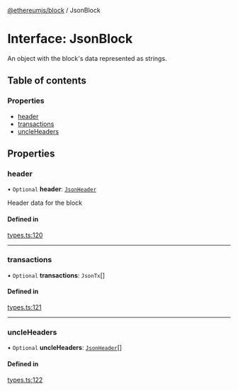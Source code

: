 [@ethereumjs/block](../README.md) / JsonBlock

# Interface: JsonBlock

An object with the block's data represented as strings.

## Table of contents

### Properties

- [header](JsonBlock.md#header)
- [transactions](JsonBlock.md#transactions)
- [uncleHeaders](JsonBlock.md#uncleheaders)

## Properties

### header

• `Optional` **header**: [`JsonHeader`](JsonHeader.md)

Header data for the block

#### Defined in

[types.ts:120](https://github.com/ethereumjs/ethereumjs-monorepo/blob/master/packages/block/src/types.ts#L120)

___

### transactions

• `Optional` **transactions**: `JsonTx`[]

#### Defined in

[types.ts:121](https://github.com/ethereumjs/ethereumjs-monorepo/blob/master/packages/block/src/types.ts#L121)

___

### uncleHeaders

• `Optional` **uncleHeaders**: [`JsonHeader`](JsonHeader.md)[]

#### Defined in

[types.ts:122](https://github.com/ethereumjs/ethereumjs-monorepo/blob/master/packages/block/src/types.ts#L122)
